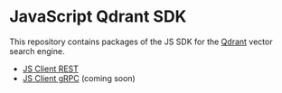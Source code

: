 # JavaScript Qdrant SDK

This repository contains packages of the JS SDK for the [Qdrant](https://github.com/qdrant/qdrant) vector search engine.

-   [JS Client REST](./packages/js-client-rest)
-   [JS Client gRPC](./packages/js-client-grpc) (coming soon)
